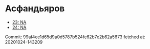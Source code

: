 # Асфандьяров
- [23: NA](23.md)
- [24: NA](24.md)

Commit: 99af4ee1d65d9a0d5787b524fe62b7e2b62a5673
 fetched at: 20201024-143209
